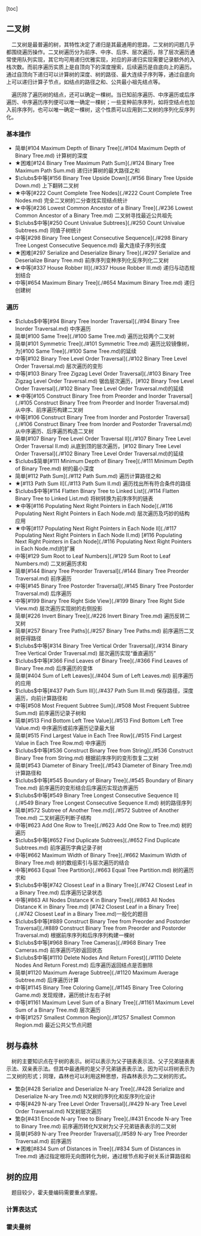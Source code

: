 [toc]

## 二叉树

&emsp;二叉树是最普遍的树，其特性决定了递归是其最通用的思路，二叉树的问题几乎都围绕遍历操作。二叉树遍历分为前序、中序、后序、层次遍历，除了层次遍历通常使用队列实现，其它均可用递归优雅实现，对应的非递归实现需要记录额外的入栈次数。而前序遍历实质上是自顶向下的深度搜索，后续遍历是自底向上的遍历。通过自顶向下递归可以计算树的深度、树的路径、最大连续子序列等，通过自底向上可以递归计算子节点，如结点的路径之和、公共最小祖先结点等。

&emsp;遍历除了遍历树的结点，还可以确定一棵树。当已知前序遍历、中序遍历或后序遍历、中序遍历序列便可以唯一确定一棵树；一些变种前序序列，如将空结点也加入前序序列，也可以唯一确定一棵树，这个性质可以应用到二叉树的序列化反序列化。



### 基本操作

* 简单[#104 Maximum Depth of Binary Tree](./#104 Maximum Depth of Binary Tree.md)    计算树的深度
* $\bigstar$困难[#124 Binary Tree Maximum Path Sum](./#124 Binary Tree Maximum Path Sum.md)    递归计算树的最大路径之和
* $\clubs$中等[#156 Binary Tree Upside Down](./#156 Binary Tree Upside Down.md)    上下翻转二叉树
* $\bigstar$中等[#222 Count Complete Tree Nodes](./#222 Count Complete Tree Nodes.md)    完全二叉树的二分查找实现结点统计
* $\bigstar$中等[#236 Lowest Common Ancestor of a Binary Tree](./#236 Lowest Common Ancestor of a Binary Tree.md)    二叉树寻找最近公共祖先
* $\clubs$中等[#250 Count Univalue Subtrees](./#250 Count Univalue Subtrees.md)    同值子树统计
* 中等[#298 Binary Tree Longest Consecutive Sequence](./#298 Binary Tree Longest Consecutive Sequence.md)    最大连续子序列长度
* $\bigstar$困难[#297 Serialize and Deserialize Binary Tree](./#297 Serialize and Deserialize Binary Tree.md)    前序序列变种序列化反序列化二叉树
* $\bigstar$中等[#337 House Robber III](./#337 House Robber III.md)    递归与动态规划结合
* 中等[#654 Maximum Binary Tree](./#654 Maximum Binary Tree.md)    递归创建树

### 遍历

* $\clubs$中等[#94 Binary Tree Inorder Traversal](./#94 Binary Tree Inorder Traversal.md)    中序遍历
* 简单[#100 Same Tree](./#100 Same Tree.md)    遍历比较两个二叉树
* 简单[#101 Symmetric Tree](./#101 Symmetric Tree.md)    遍历比较镜像树，为[#100 Same Tree](./#100 Same Tree.md)的延续
* 中等[#102 Binary Tree Level Order Traversal](./#102 Binary Tree Level Order Traversal.md)    层次遍历的变形
* 中等[#103 Binary Tree Zigzag Level Order Traversal](./#103 Binary Tree Zigzag Level Order Traversal.md)    锯齿层次遍历，[#102 Binary Tree Level Order Traversal](./#102 Binary Tree Level Order Traversal.md)的延续
* $\bigstar$中等[#105 Construct Binary Tree from Preorder and Inorder Traversal](./#105 Construct Binary Tree from Preorder and Inorder Traversal.md)    从中序、前序遍历构建二叉树
* 中等[#106 Construct Binary Tree from Inorder and Postorder Traversal](./#106 Construct Binary Tree from Inorder and Postorder Traversal.md)    从中序遍历、后序遍历构造二叉树
* 简单[#107 Binary Tree Level Order Traversal II](./#107 Binary Tree Level Order Traversal II.md)    从底到顶的层次遍历，[#102 Binary Tree Level Order Traversal](./#102 Binary Tree Level Order Traversal.md)的延续
* $\clubs$简单[#111 Minimum Depth of Binary Tree](./#111 Minimum Depth of Binary Tree.md)    树的最小深度
* 简单[#112 Path Sum](./#112 Path Sum.md)    遍历计算路径之和
* $\bigstar$[#113 Path Sum II](./#113 Path Sum II.md)    遍历找出所有符合条件的路径
* $\clubs$中等[#114 Flatten Binary Tree to Linked List](./#114 Flatten Binary Tree to Linked List.md)    将树转换为前序序列的链表
* $\bigstar$中等[#116 Populating Next Right Pointers in Each Node](./#116 Populating Next Right Pointers in Each Node.md)    层次遍历及巧妙的结构应用
* $\bigstar$中等[#117 Populating Next Right Pointers in Each Node II](./#117 Populating Next Right Pointers in Each Node II.md)    [#116 Populating Next Right Pointers in Each Node](./#116 Populating Next Right Pointers in Each Node.md)的扩展
* 中等[#129 Sum Root to Leaf Numbers](./#129 Sum Root to Leaf Numbers.md)    二叉树遍历求和
* 简单[#144 Binary Tree Preorder Traversal](./#144 Binary Tree Preorder Traversal.md)    前序遍历
* 中等[#145 Binary Tree Postorder Traversal](./#145 Binary Tree Postorder Traversal.md)    后序遍历
* 中等[#199 Binary Tree Right Side View](./#199 Binary Tree Right Side View.md)   层次遍历实现树的右侧投影
* 简单[#226 Invert Binary Tree](./#226 Invert Binary Tree.md)    遍历反转二叉树
* 简单[#257 Binary Tree Paths](./#257 Binary Tree Paths.md)    前序遍历二叉树获得路径
* $\clubs$中等[#314 Binary Tree Vertical Order Traversal](./#314 Binary Tree Vertical Order Traversal.md)    层次遍历实现“垂直遍历”
* $\clubs$中等[#366 Find Leaves of Binary Tree](./#366 Find Leaves of Binary Tree.md)    后序遍历的变体
* 简单[#404 Sum of Left Leaves](./#404 Sum of Left Leaves.md)    前序遍历的应用
* $\clubs$中等[#437 Path Sum III](./#437 Path Sum III.md)    保存路径，深度遍历，向前计算路径和
* 中等[#508 Most Frequent Subtree Sum](./#508 Most Frequent Subtree Sum.md)    前序遍历记录子树和
* 简单[#513 Find Bottom Left Tree Value](./#513 Find Bottom Left Tree Value.md)    中序遍历或前序遍历记录最大层
* 简单[#515 Find Largest Value in Each Tree Row](./#515 Find Largest Value in Each Tree Row.md)    中序遍历
* $\clubs$中等[#536 Construct Binary Tree from String](./#536 Construct Binary Tree from String.md)    根据前序序列的变形恢复二叉树
* 简单[#543 Diameter of Binary Tree](./#543 Diameter of Binary Tree.md)    计算路径和
* $\clubs$中等[#545 Boundary of Binary Tree](./#545 Boundary of Binary Tree.md)    前序遍历的变形结合后序遍历实现边界遍历
* $\clubs$中等[#549 Binary Tree Longest Consecutive Sequence II](./#549 Binary Tree Longest Consecutive Sequence II.md)    树的路径序列
* 简单[#572 Subtree of Another Tree.md](./#572 Subtree of Another Tree.md)    二叉树遍历判断子结构
* 中等[#623 Add One Row to Tree](./#623 Add One Row to Tree.md)    树的遍历
* $\clubs$中等[#652 Find Duplicate Subtrees](./#652 Find Duplicate Subtrees.md)    前序遍历字典记录子树
* 中等[#662 Maximum Width of Binary Tree](./#662 Maximum Width of Binary Tree.md)    树的数组索引与层次遍历的结合
* 中等[#663 Equal Tree Partition](./#663 Equal Tree Partition.md)    树的遍历求和
* $\clubs$中等[#742 Closest Leaf in a Binary Tree](./#742 Closest Leaf in a Binary Tree.md)    后序遍历记录状态
* 中等[#863 All Nodes Distance K in Binary Tree](./#863 All Nodes Distance K in Binary Tree.md)    [#742 Closest Leaf in a Binary Tree](./#742 Closest Leaf in a Binary Tree.md)一般化的题目
* $\clubs$中等[#889 Construct Binary Tree from Preorder and Postorder Traversal](./#889 Construct Binary Tree from Preorder and Postorder Traversal.md)    根据前序序列和后序序列构建一棵树
* $\clubs$中等[#968 Binary Tree Cameras](./#968 Binary Tree Cameras.md)    前序遍历巧妙返回状态
* $\clubs$中等[#1110 Delete Nodes And Return Forest](./#1110 Delete Nodes And Return Forest.md)    后序遍历返回结点是否删除
* 简单[#1120 Maximum Average Subtree](./#1120 Maximum Average Subtree.md)    后序遍历计算
* 中等[#1145 Binary Tree Coloring Game](./#1145 Binary Tree Coloring Game.md)    发现规律，遍历统计左右子树
* 中等[#1161 Maximum Level Sum of a Binary Tree](./#1161 Maximum Level Sum of a Binary Tree.md)    层次遍历
* 中等[#1257 Smallest Common Region](./#1257 Smallest Common Region.md)    最近公共父节点问题

## 树与森林

&emsp;树的主要知识点在于树的表示。树可以表示为父子链表表示法、父子兄弟链表表示法、双亲表示法。但其中最通用的是父子兄弟链表表示法，因为可以将树表示为二叉树的形式；同理，森林也可以利用这种思想，将森林表示为二叉树的形式。

* 繁杂[#428 Serialize and Deserialize N-ary Tree](./#428 Serialize and Deserialize N-ary Tree.md)    N叉树的序列化和反序列化设计
* 中等[#429 N-ary Tree Level Order Traversal](./#429 N-ary Tree Level Order Traversal.md)    N叉树层次遍历
* 繁杂[#431 Encode N-ary Tree to Binary Tree](./#431 Encode N-ary Tree to Binary Tree.md)    前序遍历转化N叉树为父子兄弟链表表示的二叉树
* 简单[#589 N-ary Tree Preorder Traversal](./#589 N-ary Tree Preorder Traversal.md)    前序遍历
* $\bigstar$困难[#834 Sum of Distances in Tree](./#834 Sum of Distances in Tree.md)    通过指定根将无向图转化为树，通过根节点和子树关系计算路径和

## 树的应用

&emsp;题目较少，霍夫曼编码需要重点掌握。

### 计算表达式



### 霍夫曼树

